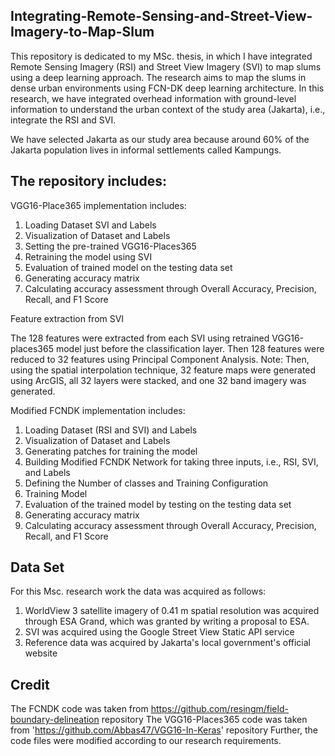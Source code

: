 ## Integrating-Remote-Sensing-and-Street-View-Imagery-to-Map-Slum
This repository is dedicated to my MSc. thesis, in which I have integrated Remote Sensing Imagery (RSI) and Street View Imagery (SVI) to map slums using a deep learning approach.
The research aims to map the slums in dense urban environments using FCN-DK deep learning architecture. In this research, we have integrated overhead information with ground-level information to understand the urban context of the study area (Jakarta), i.e., integrate the RSI and SVI.

We have selected Jakarta as our study area because around 60% of the Jakarta population lives in informal settlements called Kampungs.

## The repository includes:
VGG16-Place365 implementation includes:
1. Loading Dataset SVI and Labels
2. Visualization of Dataset and Labels
3. Setting the pre-trained VGG16-Places365
4. Retraining the model using SVI 
5. Evaluation of trained model on the testing data set
7. Generating accuracy matrix
8. Calculating accuracy assessment through Overall Accuracy, Precision, Recall, and F1 Score

Feature extraction from SVI

The 128 features were extracted from each SVI using retrained VGG16-places365 model just before the classification layer. Then 128 features were reduced to 32 features using Principal Component Analysis. Note: Then, using the spatial interpolation technique, 32 feature maps were generated using ArcGIS, all 32 layers were stacked, and one 32 band imagery was generated.

Modified FCNDK implementation includes:
1. Loading Dataset (RSI and SVI) and Labels
2. Visualization of Dataset and Labels
3. Generating patches for training the model
4. Building Modified FCNDK Network for taking three inputs, i.e., RSI, SVI, and Labels
5. Defining the Number of classes and Training Configuration
6. Training Model
7. Evaluation of the trained model by testing on the testing data set
8. Generating accuracy matrix
9. Calculating accuracy assessment through Overall Accuracy, Precision, Recall, and F1 Score

## Data Set
For this Msc. research work the data was acquired as follows:
1. WorldView 3 satellite imagery of 0.41 m spatial resolution was acquired through ESA Grand, which was granted by writing a proposal to ESA.
2. SVI was acquired using the Google Street View Static API service
3. Reference data was acquired by Jakarta's local government's official website

## Credit
The FCNDK code was taken from https://github.com/resingm/field-boundary-delineation repository
The VGG16-Places365 code was taken from 'https://github.com/Abbas47/VGG16-In-Keras' repository
Further, the code files were modified according to our research requirements.
